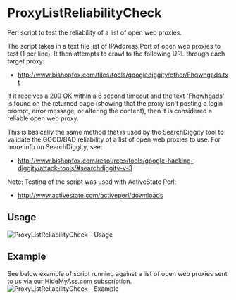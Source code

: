 ProxyListReliabilityCheck
=========================

Perl script to test the reliability of a list of open web proxies.

The script takes in a text file list of IPAddress:Port of open web proxies to test (1 per line).  It then attempts to crawl to the following URL through each target proxy:
* http://www.bishopfox.com/files/tools/googlediggity/other/Fhqwhgads.txt

If it receives a 200 OK within a 6 second timeout and the text 'Fhqwhgads' is found on the returned page (showing that the proxy isn't posting a login prompt, error message, or altering the content), then it is considered a reliable open web proxy.

This is basically the same method that is used by the SearchDiggity tool to validate the GOOD/BAD reliability of a list of open web proxies to use.  For more info on SearchDiggity, see:
* http://www.bishopfox.com/resources/tools/google-hacking-diggity/attack-tools/#searchdiggity-v-3

Note: Testing of the script was used with ActiveState Perl:
* http://www.activestate.com/activeperl/downloads


## Usage
![ProxyListReliabilityCheck - Usage](https://github.com/BishopFox/ProxyListReliabilityCheck/blob/master/Usage-ProxyListReliabilityCheckv1.png)


## Example
See below example of script running against a list of open web proxies sent to us via our HideMyAss.com subscription.
![ProxyListReliabilityCheck - Example]()
